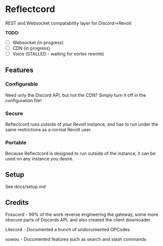 # Reflectcord

REST and Websocket compatability layer for Discord->Revolt

**TODO:**

- [ ] Websocket (in progress)
- [ ] CDN (in progress)
- [ ] Voice (STALLED - waiting for vortex rewrite)

## Features

### Configurable

Need only the Discord API, but not the CDN? Simply turn it off in the configuration file!

### Secure

Reflectcord runs outside of your Revolt instance, and has to run under the same restrictions as a normal Revolt user.

### Portable

Because Reflectcord is designed to run outside of the instance, it can be used on any instance you desire.

## Setup

See docs/setup.md

## Credits

Fosscord - 99% of the work reverse engineering the gateway, some more obscure parts of Discords API, and also created the client downloader.

Litecord - Documented a bunch of undocumented OPCodes

ouwou - Documented features such as search and slash commands
